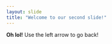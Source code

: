 ```yaml
---
layout: slide
title: "Welcome to our second slide!"
---
```

**Oh lol!**
Use the left arrow to go back!
